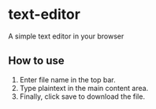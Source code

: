 # text-editor
A simple text editor in your browser
## How to use
1. Enter file name in the top bar.
2. Type plaintext in the main content area.
3. Finally, click save to download the file.
